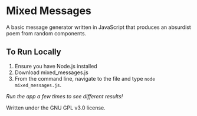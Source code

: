 # Mixed Messages
A basic message generator written in JavaScript that produces an absurdist poem from random components.

## To Run Locally
1. Ensure you have Node.js installed
2. Download mixed_messages.js
3. From the command line, navigate to the file and type `node mixed_messages.js`.

*Run the app a few times to see different results!*

Written under the GNU GPL v3.0 license.
